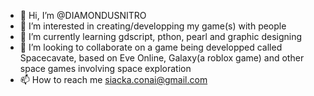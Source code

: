 - 👋 Hi, I’m @DIAMONDUSNITRO
- 👀 I’m interested in creating/developping my game(s) with people
- 🌱 I’m currently learning gdscript, pthon, pearl and graphic designing
- 💞️ I’m looking to collaborate on a game being developped called Spacecavate, based on Eve Online, Galaxy(a roblox game) and other space games involving space exploration
- 📫 How to reach me siacka.conai@gmail.com

<!---
DIAMONDUSNITRO/DIAMONDUSNITRO is a ✨ special ✨ repository because its `README.md` (this file) appears on your GitHub profile.
You can click the Preview link to take a look at your changes.
--->
